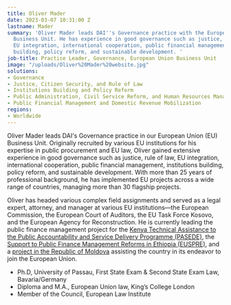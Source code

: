 ```yaml
---
title: Oliver Mader
date: 2023-03-07 10:31:00 Z
lastname: Mader
summary: 'Oliver Mader leads DAI''s Governance practice with the European Union (EU)
  Business Unit. He has experience in good governance such as justice, rule of law,
  EU integration, international cooperation, public financial management, institutions
  building, policy reform, and sustainable development. '
job-title: Practice Leader, Governance, European Union Business Unit
image: "/uploads/Oliver%20Mader%20website.jpg"
solutions:
- Governance
- Justice, Citizen Security, and Rule of Law
- Institutions Building and Policy Reform
- Public Administration, Civil Service Reform, and Human Resources Management
- Public Financial Management and Domestic Revenue Mobilization
regions:
- Worldwide
---
```


Oliver Mader leads DAI's Governance practice in our European Union (EU) Business Unit. Originally recruited by various EU institutions for his expertise in public procurement and EU law, Oliver gained extensive experience in good governance such as justice, rule of law, EU integration, international cooperation, public financial management, institutions building, policy reform, and sustainable development. With more than 25 years of professional background, he has implemented EU projects across a wide range of countries, managing more than 30 flagship projects.

Oliver has headed various complex field assignments and served as a legal expert, attorney, and manager at various EU institutions—the European Commission, the European Court of Auditors, the EU Task Force Kosovo, and the European Agency for Reconstruction. He is currently leading the public finance management project for the [Kenya Technical Assistance to the Public Accountability and Service Delivery Programme (PASEDE)](https://www.dai.com/our-work/projects/kenya-technical-assistance-to-the-public-accountability-and-service-delivery-programme-pasede), the [Support to Public Finance Management Reforms in Ethiopia (EUSPRE)](https://www.dai.com/our-work/projects/ethiopia-technical-facility-unit-tfu), and a [project in the Republic of Moldova](https://www.dai.com/our-work/projects/moldova-support-for-structured-policy-dialogue-coordination-of-the-implementation-of-the-association-agreement-and-enhancement-of-the-legal-approximation-process) assisting the country in its endeavor to join the European Union.

* Ph.D, University of Passau, First State Exam & Second State Exam Law, Bavaria/Germany
* Diploma and M.A., European Union law, King’s College London
* Member of the Council, European Law Institute